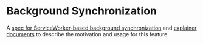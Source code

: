 # Background Synchronization

A [spec for ServiceWorker-based background synchronization](https://wicg.github.io/background-sync/spec/) and [explainer documents](https://github.com/WICG/background-sync/blob/master/explainers/) to describe the motivation and usage for this feature.
